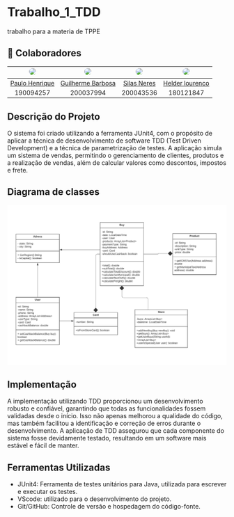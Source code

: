 # Trabalho_1_TDD
trabalho para a materia de TPPE

## :handshake: Colaboradores

| <img src="https://avatars.githubusercontent.com/u/63085711?v=4" width="100px" style="border-radius: 50%;"> | <img src="https://avatars.githubusercontent.com/u/88190414?v=4" width="100px" style="border-radius: 50%;"> | <img src="https://avatars.githubusercontent.com/u/78981008?v=4" width="100px" style="border-radius: 50%;"> | <img src="https://avatars.githubusercontent.com/u/78388335?v=4" width="100px" style="border-radius: 50%;"> |
|:----------------------------------------------------------:|:------------------------------------------------:|:-------------------------------------------------------------:|:----------------------------------------------------:|
|[Paulo Henrique](https://github.com/PhRezende-eng)      | [Guilherme Barbosa](https://github.com/guibrbs)     | [Silas Neres](https://github.com/Silas-neres)      | [Helder lourenco](https://github.com/TaynaraCris)      |
|190094257    | 200037994   | 200043536     | 180121847      |


## Descrição do Projeto 

O sistema foi criado utilizando a ferramenta JUnit4, com o propósito de aplicar a técnica de desenvolvimento de software TDD (Test Driven Development) e a técnica de parametrização de testes. A aplicação simula um sistema de vendas, permitindo o gerenciamento de clientes, produtos e a realização de vendas, além de calcular valores como descontos, impostos e frete.

## Diagrama de classes

![Diagrama](./arquivos/classe.jpeg)

## Implementação
A implementação utilizando TDD proporcionou um desenvolvimento robusto e confiável, garantindo que todas as funcionalidades fossem validadas desde o início. Isso não apenas melhorou a qualidade do código, mas também facilitou a identificação e correção de erros durante o desenvolvimento. A aplicação de TDD assegurou que cada componente do sistema fosse devidamente testado, resultando em um software mais estável e fácil de manter.

## Ferramentas Utilizadas

- JUnit4: Ferramenta de testes unitários para Java, utilizada para escrever e executar os testes.
- VScode: utilizado para o desenvolvimento do projeto.
- Git/GitHub: Controle de versão e hospedagem do código-fonte.
